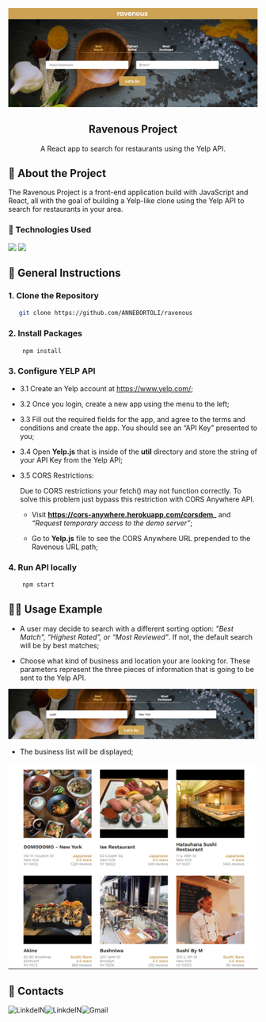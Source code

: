 <!-- PROJECT LOGO -->

![](/public/logoRavenous.png)
<br />

<p align="center">
  <h2 align="center">Ravenous Project</h2>

  <p align="center">
    A React app to search for restaurants using the Yelp API.
    <br />
  </p>
</p>

<!-- ABOUT THE PROJECT -->

## :notebook_with_decorative_cover: About the Project

The Ravenous Project is a front-end application build with JavaScript and React, all with the goal of building a Yelp-like clone using the Yelp API to search for restaurants in your area.

### :wrench: Technologies Used

![](https://img.shields.io/badge/JavaScript-323330?style=for-the-badge&logo=javascript&logoColor=F7DF1E)
![](https://img.shields.io/badge/React-20232A?style=for-the-badge&logo=react&logoColor=61DAFB)

<!-- GETTING STARTED -->

## :page_facing_up: General Instructions

### 1. Clone the Repository

```sh
   git clone https://github.com/ANNEBORTOLI/ravenous
```

### 2. Install Packages

```sh
    npm install
```

### 3. Configure YELP API

- 3.1 Create an Yelp account at https://www.yelp.com/;

- 3.2 Once you login, create a new app using the menu to the left;

- 3.3 Fill out the required fields for the app, and agree to the terms and conditions and create the app. You should see an “API Key” presented to you;

- 3.4 Open **Yelp.js** that is inside of the **util** directory and store the string of your API Key from the Yelp API;

- 3.5 CORS Restrictions:

  Due to CORS restrictions your fetch() may not function correctly. To solve this problem just bypass this restriction with CORS Anywhere API.

  - Visit **https://cors-anywhere.herokuapp.com/corsdem_** and _“Request temporary access to the demo server”_;

  - Go to **Yelp.js** file to see the CORS Anywhere URL prepended to the Ravenous URL path;

### 4. Run API locally

```sh
    npm start
```

<!-- USAGE EXAMPLES -->

## :technologist: Usage Example

- A user may decide to search with a different sorting option: _"Best Match", “Highest Rated”, or “Most Reviewed”_. If not, the default search will be by best matches;

- Choose what kind of business and location your are looking for. These parameters represent the three pieces of information that is going to be sent to the Yelp API.

![Search Bar](/public/searchtOptions.png)

- The business list will be displayed;

![Watch the video](/public/businessesList.png)

<!-- CONTACT -->

## :princess: Contacts

<a target="_blank" href="https://github.com/ANNEBORTOLI">
  <img align="left" alt="LinkdeIN" src="https://img.shields.io/badge/GitHub-100000?style=for-the-badge&logo=github&logoColor=white" />
</a>
<a target="_blank" href="https://www.linkedin.com/in/anne-bortoli">
  <img align="left" alt="LinkdeIN" src="https://img.shields.io/badge/-LinkedIn-%230077B5?style=for-the-badge&logo=linkedin&logoColor=white" />
</a>
<a target="_blank" href="mailto:annebortoli@gmail.com">
  <img align="left" alt="Gmail" src="https://img.shields.io/badge/Gmail-D14836?style=for-the-badge&logo=gmail&logoColor=white" />
</a>
